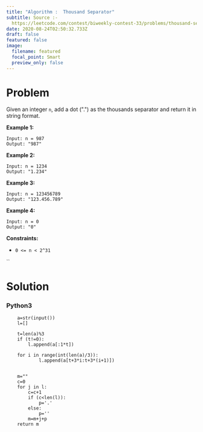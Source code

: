 ```yaml
---
title: "Algorithm :  Thousand Separator"
subtitle: Source :-
  https://leetcode.com/contest/biweekly-contest-33/problems/thousand-separator/
date: 2020-08-24T02:50:32.733Z
draft: false
featured: false
image:
  filename: featured
  focal_point: Smart
  preview_only: false
---
```


# Problem


Given an integer `n`, add a dot (".") as the thousands separator and return it in string format.



**Example 1:**

```
Input: n = 987
Output: "987"
```

**Example 2:**

```
Input: n = 1234
Output: "1.234"
```

**Example 3:**

```
Input: n = 123456789
Output: "123.456.789"
```

**Example 4:**

```
Input: n = 0
Output: "0"
```



**Constraints:**

* `0 <= n < 2^31`


``
# Solution
### Python3
```
    a=str(input())
    l=[]

    t=len(a)%3
    if (t!=0):
        l.append(a[:1*t])

    for i in range(int(len(a)/3)):
            l.append(a[t+3*i:t+3*(i+1)])


    m=""
    c=0
    for j in l:
        c=c+1
        if (c<len(l)):
            p='.'
        else:
            p=''
        m=m+j+p
    return m


```